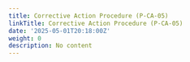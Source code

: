 ```yaml
---
title: Corrective Action Procedure (P-CA-05)
linkTitle: Corrective Action Procedure (P-CA-05)
date: '2025-05-01T20:18:00Z'
weight: 0
description: No content
---
```



